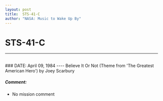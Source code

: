 ```yaml
---
layout: post
title:  STS-41-C
author: "NASA: Music to Wake Up By"
---
```


# STS-41-C
----
<br/>
### DATE: April 09, 1984
----
Believe It Or Not (Theme from 'The Greatest American Hero') by Joey Scarbury

##### Comment:
* No mission comment
